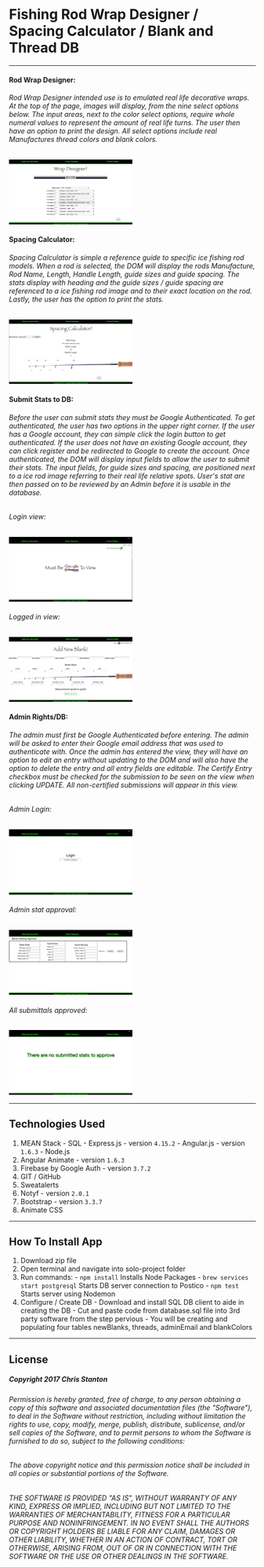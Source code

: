 
# Fishing Rod Wrap Designer / Spacing Calculator / Blank and Thread DB

---

#### Rod Wrap Designer:

###### Rod Wrap Designer intended use is to emulated real life decorative wraps.  At the top of the page, images will display, from the nine select options below.  The input areas, next to the color select options, require whole numeral values to represent the amount of real life turns.  The user then have an option to print the design.  All select options include real Manufactures thread colors and blank colors.

<img src="./public/assets/images/screenshots/wrap.png" width="50%">


#### Spacing Calculator:

###### Spacing Calculator is simple a reference guide to specific ice fishing rod models.  When a rod is selected, the DOM will display the rods Manufacture, Rod Name, Length, Handle Length, guide sizes and guide spacing.  The stats display with heading and the guide sizes / guide spacing are referenced to a ice fishing rod image and to their exact location on the rod.  Lastly, the user has the option to print the stats.

<img src="./public/assets/images/screenshots/spacing.png" width="50%">



#### Submit Stats to DB:

###### Before the user can submit stats they must be Google Authenticated. To get authenticated, the user has two options in the upper right corner.  If the user has a Google account, they can simple click the login button to get authenticated.  If the user does not have an existing Google account, they can click register and be redirected to Google to create the account.  Once authenticated, the DOM will display input fields to allow the user to submit their stats.  The input fields, for guide sizes and spacing, are positioned next to a ice rod image referring to their real life relative spots.  User's stat are then passed on to be reviewed by an Admin before it is usable in the database.

###### Login view:
<img src="./public/assets/images/screenshots/statLogin.png" width="50%">

###### Logged in view:
<img src="./public/assets/images/screenshots/statInput.png" width="50%">



#### Admin Rights/DB:

###### The admin must first be Google Authenticated before entering.  The admin will be asked to enter their Google email address that was used to authenticate with.  Once the admin has entered the view, they will have an option to edit an entry without updating to the DOM and will also have the option to delete the entry and all entry fields are editable. The Certify Entry checkbox must be checked for the submission to be seen on the view when clicking UPDATE.  All non-certified submissions will appear in this view.  

###### Admin Login:
<img src="./public/assets/images/screenshots/adminLogin.png" width="50%">

###### Admin stat approval:
<img src="./public/assets/images/screenshots/adminApprove.png" width="50%">

###### All submittals approved:
<img src="./public/assets/images/screenshots/adminEmpty.png" width="50%">

---

## Technologies Used
  1. MEAN Stack
    - SQL
    - Express.js - version ``` 4.15.2 ```
    - Angular.js - version ``` 1.6.3 ```
    - Node.js
  2. Angular Animate - version ``` 1.6.3 ```
  3. Firebase by Google Auth - version ``` 3.7.2 ```
  4. GIT / GitHub
  5. Sweatalerts
  6. Notyf - version ``` 2.0.1 ```
  7. Bootstrap - version ``` 3.3.7 ```
  8. Animate CSS

---

## How To Install App
  1. Download zip file
  2. Open terminal and navigate into solo-project folder
  3. Run commands:
    - ``` npm install ``` Installs Node Packages
    - ``` brew services start postgresql ``` Starts DB server connection to Postico
    - ``` npm test ``` Starts server using Nodemon
  4. Configure / Create DB
    - Download and install SQL DB client to aide in creating the DB
    - Cut and paste code from database.sql file into 3rd party software from the step pervious
    - You will be creating and populating four tables newBlanks, threads, adminEmail and blankColors

---

## License
##### Copyright 2017 Chris Stanton

###### Permission is hereby granted, free of charge, to any person obtaining a copy of this software and associated documentation files (the "Software"), to deal in the Software without restriction, including without limitation the rights to use, copy, modify, merge, publish, distribute, sublicense, and/or sell copies of the Software, and to permit persons to whom the Software is furnished to do so, subject to the following conditions:

###### The above copyright notice and this permission notice shall be included in all copies or substantial portions of the Software.

###### THE SOFTWARE IS PROVIDED "AS IS", WITHOUT WARRANTY OF ANY KIND, EXPRESS OR IMPLIED, INCLUDING BUT NOT LIMITED TO THE WARRANTIES OF MERCHANTABILITY, FITNESS FOR A PARTICULAR PURPOSE AND NONINFRINGEMENT. IN NO EVENT SHALL THE AUTHORS OR COPYRIGHT HOLDERS BE LIABLE FOR ANY CLAIM, DAMAGES OR OTHER LIABILITY, WHETHER IN AN ACTION OF CONTRACT, TORT OR OTHERWISE, ARISING FROM, OUT OF OR IN CONNECTION WITH THE SOFTWARE OR THE USE OR OTHER DEALINGS IN THE SOFTWARE.
